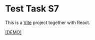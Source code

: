 # Test Task S7

This is a [Vite](https://vitejs.dev) project together with React.

[[DEMO]](https://2toymx-5173.csb.app/)
